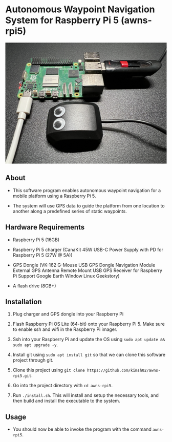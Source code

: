 # Autonomous Waypoint Navigation System for Raspberry Pi 5 (awns-rpi5)

![Setup](./resources/attachments/IMG_1346.jpeg)

## About

- This software program enables autonomous waypoint navigation for a mobile
platform using a Raspberry Pi 5.

- The system will use GPS data to guide the platform from one location to
another along a predefined series of static waypoints.

## Hardware Requirements

- Raspberry Pi 5 (16GB)

- Raspberry Pi 5 charger (CanaKit 45W USB-C Power Supply with PD for Raspberry
  Pi 5 (27W @ 5A))

- GPS Dongle (VK-162 G-Mouse USB GPS Dongle Navigation Module External GPS
  Antenna Remote Mount USB GPS Receiver for Raspberry Pi Support Google Earth
  Window Linux Geekstory)

- A flash drive (8GB+)

## Installation

1. Plug charger and GPS dongle into your Raspberry Pi

1. Flash Raspberry Pi OS Lite (64-bit) onto your Raspberry Pi 5. Make sure to
enable ssh and wifi in the Raspberry Pi imager.

1. Ssh into your Raspberry Pi and update the OS using `sudo apt update && sudo
apt upgrade -y`.

1. Install git using `sudo apt install git` so that we can clone this software
project through git.

1. Clone this project using `git clone
https://github.com/kimsh02/awns-rpi5.git`.

1. Go into the project directory with `cd awns-rpi5`.

1. Run `./install.sh`. This will install and setup the necessary tools, and then
build and install the executable to the system.

## Usage

- You should now be able to invoke the program with the command `awns-rpi5`.
